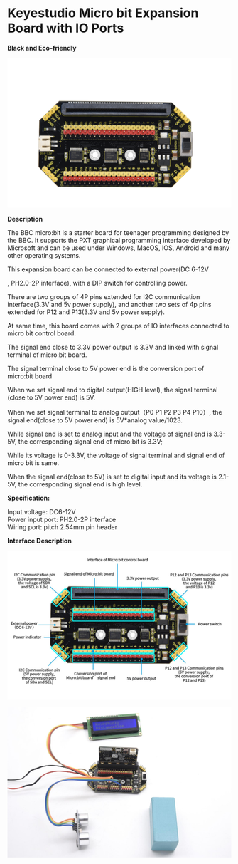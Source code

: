 # **Keyestudio Micro bit Expansion Board with IO Ports**

**Black and Eco-friendly**

**![KS4012](KS4012/media/2dc9b652f8a22184df99e9a9e2968ae2.png)**

**Description**

The BBC micro:bit is a starter board for teenager programming designed by the
BBC. It supports the PXT graphical programming interface developed by Microsoft
and can be used under Windows, MacOS, IOS, Android and many other operating
systems.

This expansion board can be connected to external power(DC 6-12V

, PH2.0-2P interface), with a DIP switch for controlling power.

There are two groups of 4P pins extended for I2C communication interface(3.3V
and 5v power supply), and another two sets of 4p pins extended for P12 and
P13(3.3V and 5v power supply).

At same time, this board comes with 2 groups of IO interfaces connected to micro
bit control board.

The signal end close to 3.3V power output is 3.3V and linked with signal
terminal of micro:bit board.

The signal terminal close to 5V power end is the conversion port of micro:bit
board

When we set signal end to digital output(HIGH level), the signal terminal (close
to 5V power end) is 5V.

When we set signal terminal to analog output（P0 P1 P2 P3 P4 P10）, the signal
end(close to 5V power end) is 5V\*analog value/1023.

While signal end is set to analog input and the voltage of signal end is 3.3-5V,
the corresponding signal end of micro:bit is 3.3V;

While its voltage is 0-3.3V, the voltage of signal terminal and signal end of
micro bit is same.

When the signal end(close to 5V) is set to digital input and its voltage is
2.1-5V, the corresponding signal end is high level.

**Specification:**

Input voltage: DC6-12V  
Power input port: PH2.0-2P interface  
Wiring port: pitch 2.54mm pin header

**Interface Description**

![KS4012标注（英文）](KS4012/media/e7db6c8f2fb2473bcd89d9cec88865f2.jpeg)

![\_DSC6397](KS4012/media/f1d4f650d64825cdce8ce862973bc735.jpeg)


